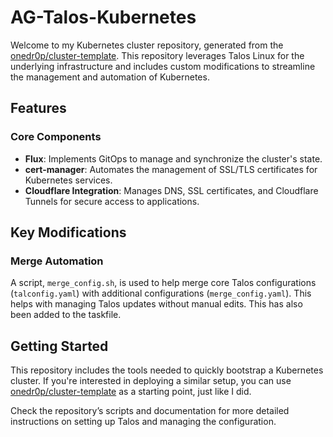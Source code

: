 # AG-Talos-Kubernetes

Welcome to my Kubernetes cluster repository, generated from the [onedr0p/cluster-template](https://github.com/onedr0p/cluster-template). This repository leverages Talos Linux for the underlying infrastructure and includes custom modifications to streamline the management and automation of Kubernetes.

## Features

### Core Components
- **Flux**: Implements GitOps to manage and synchronize the cluster's state.
- **cert-manager**: Automates the management of SSL/TLS certificates for Kubernetes services.
- **Cloudflare Integration**: Manages DNS, SSL certificates, and Cloudflare Tunnels for secure access to applications.

## Key Modifications
### Merge Automation
A script, `merge_config.sh`, is used to help merge core Talos configurations (`talconfig.yaml`) with additional configurations (`merge_config.yaml`). This helps with managing Talos updates without manual edits. This has also been added to the taskfile.

## Getting Started

This repository includes the tools needed to quickly bootstrap a Kubernetes cluster. If you're interested in deploying a similar setup, you can use [onedr0p/cluster-template](https://github.com/onedr0p/cluster-template) as a starting point, just like I did.

Check the repository’s scripts and documentation for more detailed instructions on setting up Talos and managing the configuration.
